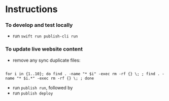 # Instructions

### To develop and test locally
- run `swift run publish-cli run`

### To update live website content
- remove any sync duplicate files:
```

for i in {1..10}; do find . -name "* $i" -exec rm -rf {} \; ; find . -name "* $i.*" -exec rm -rf {} \; ; done
```

- run `publish run`, followed by
- run `publish deploy`
